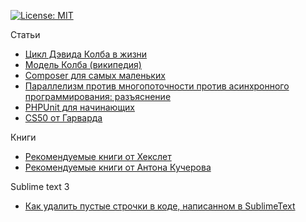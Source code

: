 [![License: MIT](https://img.shields.io/badge/License-MIT-yellow.svg)](https://opensource.org/licenses/MIT)

Статьи

 - [Цикл Дэвида Колба в жизни](https://habr.com/ru/post/159321/)
 - [Модель Колба (википедия)](https://ru.wikipedia.org/wiki/%D0%9C%D0%BE%D0%B4%D0%B5%D0%BB%D1%8C_%D0%9A%D0%BE%D0%BB%D0%B1%D0%B0)
 - [Composer для самых маленьких](https://habr.com/ru/post/439200/)
 - [Параллелизм против многопоточности против асинхронного программирования: разъяснение](https://habr.com/ru/post/337528/)
 - [PHPUnit для начинающих](https://phpprofi.ru/blogs/post/24)
 - [CS50 от Гарварда](https://javarush.ru/quests/QUEST_HARVARD_CS50)


Книги

- [Рекомендуемые книги от Хекслет](https://github.com/ipkroks/articles/blob/master/Books.md)
- [Рекомендуемые книги от Антона Кучерова](https://idexter.ru/books/)

Sublime text 3

- [Как удалить пустые строчки в коде, написанном в SublimeText](http://blogo-daru.ru/2015/10/07/kak-udalit-pustye-strochki-v-kode-napisannom-v-sublimetext/)

